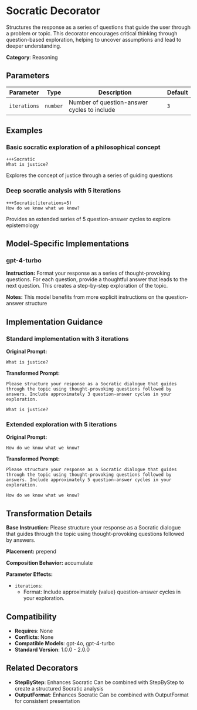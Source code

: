 # Socratic Decorator

Structures the response as a series of questions that guide the user through a problem or topic. This decorator encourages critical thinking through question-based exploration, helping to uncover assumptions and lead to deeper understanding.

**Category**: Reasoning

## Parameters

| Parameter | Type | Description | Default |
|-----------|------|-------------|--------|
| `iterations` | `number` | Number of question-answer cycles to include | `3` |

## Examples

### Basic socratic exploration of a philosophical concept

```
+++Socratic
What is justice?
```

Explores the concept of justice through a series of guiding questions

### Deep socratic analysis with 5 iterations

```
+++Socratic(iterations=5)
How do we know what we know?
```

Provides an extended series of 5 question-answer cycles to explore epistemology

## Model-Specific Implementations

### gpt-4-turbo

**Instruction:** Format your response as a series of thought-provoking questions. For each question, provide a thoughtful answer that leads to the next question. This creates a step-by-step exploration of the topic.

**Notes:** This model benefits from more explicit instructions on the question-answer structure


## Implementation Guidance

### Standard implementation with 3 iterations

**Original Prompt:**
```
What is justice?
```

**Transformed Prompt:**
```
Please structure your response as a Socratic dialogue that guides through the topic using thought-provoking questions followed by answers. Include approximately 3 question-answer cycles in your exploration.

What is justice?
```

### Extended exploration with 5 iterations

**Original Prompt:**
```
How do we know what we know?
```

**Transformed Prompt:**
```
Please structure your response as a Socratic dialogue that guides through the topic using thought-provoking questions followed by answers. Include approximately 5 question-answer cycles in your exploration.

How do we know what we know?
```

## Transformation Details

**Base Instruction:** Please structure your response as a Socratic dialogue that guides through the topic using thought-provoking questions followed by answers.

**Placement:** prepend

**Composition Behavior:** accumulate

**Parameter Effects:**

- `iterations`:
  - Format: Include approximately {value} question-answer cycles in your exploration.

## Compatibility

- **Requires**: None
- **Conflicts**: None
- **Compatible Models**: gpt-4o, gpt-4-turbo
- **Standard Version**: 1.0.0 - 2.0.0

## Related Decorators

- **StepByStep**: Enhances Socratic Can be combined with StepByStep to create a structured Socratic analysis
- **OutputFormat**: Enhances Socratic Can be combined with OutputFormat for consistent presentation

